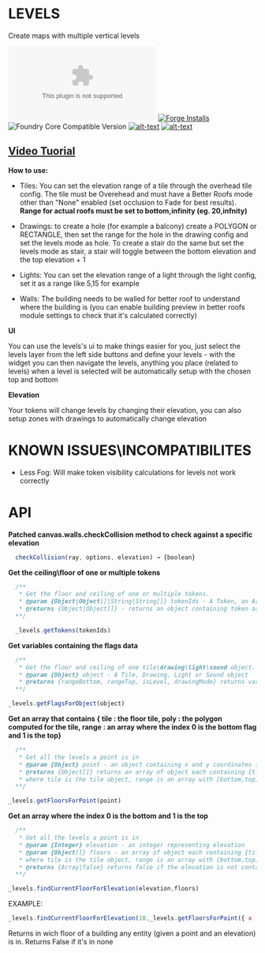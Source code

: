 # LEVELS
Create maps with multiple vertical levels

![Latest Release Download Count](https://img.shields.io/github/downloads/theripper93/Levels/latest/module.zip?color=2b82fc&label=DOWNLOADS&style=for-the-badge) [![Forge Installs](https://img.shields.io/badge/dynamic/json?label=Forge%20Installs&query=package.installs&suffix=%25&url=https%3A%2F%2Fforge-vtt.com%2Fapi%2Fbazaar%2Fpackage%2Flevels&colorB=03ff1c&style=for-the-badge)](https://forge-vtt.com/bazaar#package=levels) ![Foundry Core Compatible Version](https://img.shields.io/badge/dynamic/json.svg?url=https%3A%2F%2Fraw.githubusercontent.com%2Ftheripper93%2FLevels%2Fmain%2Fmodule.json&label=Foundry%20Version&query=$.compatibleCoreVersion&colorB=orange&style=for-the-badge) [![alt-text](https://img.shields.io/badge/-Patreon-%23ff424d?style=for-the-badge)](https://www.patreon.com/theripper93) [![alt-text](https://img.shields.io/badge/-Discord-%235662f6?style=for-the-badge)](https://discord.gg/F53gBjR97G)

## [Video Tuorial](https://youtu.be/VDOp1nNTwF0)

**How to use:**

* Tiles: You can set the elevation range of a tile through the overhead tile config. The tile must be Overehead and must have a Better Roofs mode other than "None" enabled (set occlusion to Fade for best results). **Range for actual roofs must be set to bottom,infinity (eg. 20,infnity)**

* Drawings: to create a hole (for example a balcony) create a POLYGON or RECTANGLE, then set the range for the hole in the drawing config and set the levels mode as hole. To create a stair do the same but set the levels mode as stair, a stair will toggle between the bottom elevation and the top elevation + 1

* Lights: You can set the elevation range of a light through the light config, set it as a range like 5,15 for example

* Walls: The building needs to be walled for better roof to understand where the building is (you can enable building preview in better roofs module settings to check that it's calculated correctly)

**UI**

You can use the levels's ui to make things easier for you, just select the levels layer from the left side buttons and define your levels - with the widget you can then navigate the levels, anything you place (related to levels) when a level is selected will be automatically setup with the chosen top and bottom

**Elevation**

Your tokens will change levels by changing their elevation, you can also setup zones with drawings to automatically change elevation

# **KNOWN ISSUES\INCOMPATIBILITES**

* Less Fog: Will make token visibility calculations for levels not work correctly

# **API**

**Patched canvas.walls.checkCollision method to check against a specific elevation**

```js
  checkCollision(ray, options, elevation) → {boolean}
```

**Get the ceiling\floor of one or multiple tokens**

```js
  /**
   * Get the floor and ceiling of one or multiple tokens.
   * @param {Object|Object[]|String|String[]} tokenIds - A Token, an Array of Tokens, a Token ID or an Array of Tokens IDs
   * @returns {Object|Object[]} - returns an object containing token as the token object and range as an Array with 0 = Floor 1 = Ceiling
  **/

  _levels.getTokens(tokenIds)
```

**Get variables containing the flags data**

```js
  /**
   * Get the floor and ceiling of one tile\drawing\light\sound object.
   * @param {Object} object - A Tile, Drawing, Light or Sound object
   * @returns {rangeBottom, rangeTop, isLevel, drawingMode} returns variables containing the flags data
  **/

_levels.getFlagsForObject(object)
```

**Get an array that contains { tile : the floor tile, poly : the polygon computed for the tile, range : an array where the index 0 is the bottom flag and 1 is the top}**

```js
  /**
   * Get all the levels a point is in
   * @param {Object} point - an object containing x and y coordinates {x:x,y:y}
   * @returns {Object[]} returns an array of object each containing {tile,range,poly}
   * where tile is the tile object, range is an array with [bottom,top] and poly is the polygon computed for the room
  **/

_levels.getFloorsForPoint(point)
```

**Get an array where the index 0 is the bottom and 1 is the top**

```js
  /**
   * Get all the levels a point is in
   * @param {Integer} elevation - an integer representing elevation
   * @param {Object[]} floors - an array of object each containing {tile,range,poly}
   * where tile is the tile object, range is an array with [bottom,top] and poly is the polygon computed for the room
   * @returns {Array|false} returns false if the elevation is not contained in any of the provided floors, return an Array with [bottom,top] if one is found
  **/

_levels.findCurrentFloorForElevation(elevation,floors)
```

EXAMPLE:

```js
_levels.findCurrentFloorForElevation(10,_levels.getFloorsForPoint({ x : token.center.x , y : token.center.y }))
```
Returns in wich floor of a building any entity (given a point and an elevation) is in. Returns False if it's in none
